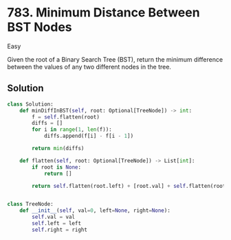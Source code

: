 # 783. Minimum Distance Between BST Nodes

Easy

Given the root of a Binary Search Tree (BST), return the minimum difference
between the values of any two different nodes in the tree.

## Solution

```python
class Solution:
    def minDiffInBST(self, root: Optional[TreeNode]) -> int:
        f = self.flatten(root)
        diffs = []
        for i in range(1, len(f)):
            diffs.append(f[i] - f[i - 1])

        return min(diffs)

    def flatten(self, root: Optional[TreeNode]) -> List[int]:
        if root is None:
            return []

        return self.flatten(root.left) + [root.val] + self.flatten(root.right)


class TreeNode:
    def __init__(self, val=0, left=None, right=None):
        self.val = val
        self.left = left
        self.right = right
```
